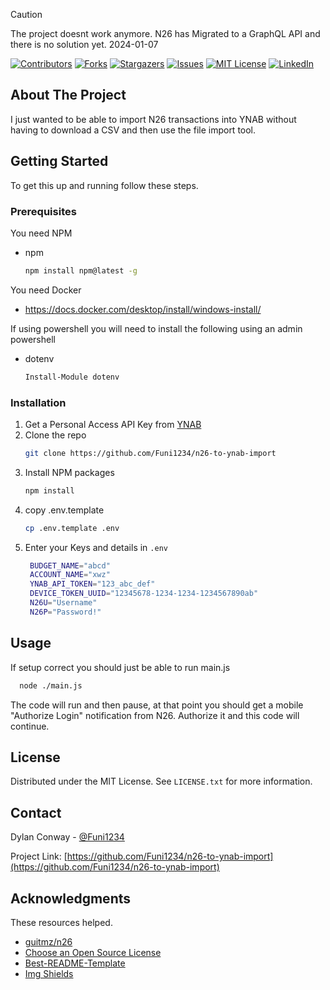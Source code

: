 > [!CAUTION]
> The project doesnt work anymore. N26 has Migrated to a GraphQL API and there is no solution yet. 2024-01-07


<!-- Improved compatibility of back to top link: See: https://github.com/othneildrew/Best-README-Template/pull/73 -->
<a name="readme-top"></a>
<!--
*** Thanks for checking out the Best-README-Template. If you have a suggestion
*** that would make this better, please fork the repo and create a pull request
*** or simply open an issue with the tag "enhancement".
*** Don't forget to give the project a star!
*** Thanks again! Now go create something AMAZING! :D
-->



<!-- PROJECT SHIELDS -->
<!--
*** I'm using markdown "reference style" links for readability.
*** Reference links are enclosed in brackets [ ] instead of parentheses ( ).
*** See the bottom of this document for the declaration of the reference variables
*** for contributors-url, forks-url, etc. This is an optional, concise syntax you may use.
*** https://www.markdownguide.org/basic-syntax/#reference-style-links
-->
[![Contributors][contributors-shield]][contributors-url]
[![Forks][forks-shield]][forks-url]
[![Stargazers][stars-shield]][stars-url]
[![Issues][issues-shield]][issues-url]
[![MIT License][license-shield]][license-url]
[![LinkedIn][linkedin-shield]][linkedin-url]



<!-- ABOUT THE PROJECT -->
## About The Project

I just wanted to be able to import N26 transactions into YNAB without having to download a CSV and then use the file import tool.



<!-- GETTING STARTED -->
## Getting Started

To get this up and running follow these steps.

### Prerequisites

You need NPM
* npm
  ```sh
  npm install npm@latest -g
  ```

You need Docker
* https://docs.docker.com/desktop/install/windows-install/

If using powershell you will need to install the following using an admin powershell
* dotenv
  ```sh
  Install-Module dotenv
  ```
### Installation

1. Get a Personal Access API Key from [YNAB](https://app.ynab.com/settings/developer)
2. Clone the repo
   ```sh
   git clone https://github.com/Funi1234/n26-to-ynab-import
   ```
3. Install NPM packages
   ```sh
   npm install
   ```
4. copy .env.template
   ```sh
   cp .env.template .env
   ```
5. Enter your Keys and details in `.env`
   ```sh
    BUDGET_NAME="abcd"
    ACCOUNT_NAME="xwz"
    YNAB_API_TOKEN="123_abc_def"
    DEVICE_TOKEN_UUID="12345678-1234-1234-1234567890ab"
    N26U="Username"
    N26P="Password!"
   ```





<!-- USAGE EXAMPLES -->
## Usage

If setup correct you should just be able to run main.js

```sh
  node ./main.js
  ```

The code will run and then pause, at that point you should get a mobile "Authorize Login" notification from N26. Authorize it and this code will continue.



<!-- LICENSE -->
## License

Distributed under the MIT License. See `LICENSE.txt` for more information.





<!-- CONTACT -->
## Contact

Dylan Conway - [@Funi1234](https://twitter.com/Funi1234)

Project Link: [https://github.com/Funi1234/n26-to-ynab-import](https://github.com/Funi1234/n26-to-ynab-import)





<!-- ACKNOWLEDGMENTS -->
## Acknowledgments

These resources helped.

* [guitmz/n26](https://github.com/guitmz/n26)
* [Choose an Open Source License](https://choosealicense.com)
* [Best-README-Template](https://github.com/othneildrew/Best-README-Template)
* [Img Shields](https://shields.io)





<!-- MARKDOWN LINKS & IMAGES -->
<!-- https://www.markdownguide.org/basic-syntax/#reference-style-links -->
[contributors-shield]: https://img.shields.io/github/contributors/Funi1234/n26-to-ynab-import.svg?style=for-the-badge
[contributors-url]: https://github.com/Funi1234/n26-to-ynab-import/graphs/contributors
[forks-shield]: https://img.shields.io/github/forks/Funi1234/n26-to-ynab-import.svg?style=for-the-badge
[forks-url]: https://github.com/Funi1234/n26-to-ynab-import/network/members
[stars-shield]: https://img.shields.io/github/stars/Funi1234/n26-to-ynab-import.svg?style=for-the-badge
[stars-url]: https://github.com/Funi1234/n26-to-ynab-import/stargazers
[issues-shield]: https://img.shields.io/github/issues/Funi1234/n26-to-ynab-import.svg?style=for-the-badge
[issues-url]: https://github.com/Funi1234/n26-to-ynab-import/issues
[license-shield]: https://img.shields.io/github/license/Funi1234/n26-to-ynab-import.svg?style=for-the-badge
[license-url]: https://github.com/Funi1234/n26-to-ynab-import/blob/master/LICENSE.txt
[linkedin-shield]: https://img.shields.io/badge/-LinkedIn-black.svg?style=for-the-badge&logo=linkedin&colorB=555
[linkedin-url]: https://www.linkedin.com/in/dylanconway
